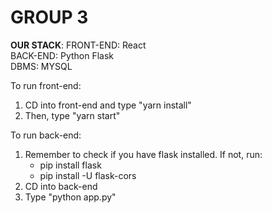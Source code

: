 # GROUP 3

**OUR STACK**:
FRONT-END: React <br/>
BACK-END: Python Flask<br/>
DBMS: MYSQL <br/>


To run front-end:
1. CD into front-end and type "yarn install"
2. Then, type "yarn start"

To run back-end:
1. Remember to check if you have flask installed. If not, run:
      - pip install flask
      - pip install -U flask-cors
2. CD into back-end
2. Type "python app.py"

